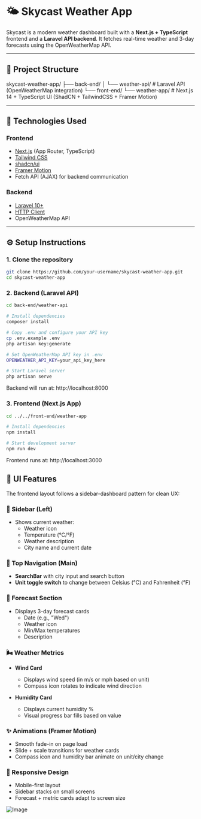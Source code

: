 # 🌤️ Skycast Weather App

Skycast is a modern weather dashboard built with a **Next.js + TypeScript** frontend and a **Laravel API backend**. It fetches real-time weather and 3-day forecasts using the OpenWeatherMap API.

---

## 📁 Project Structure
skycast-weather-app/ 
  ├── back-end/ 
    │ └── weather-api/ # Laravel API (OpenWeatherMap integration) 
  └── front-end/ 
    └── weather-app/ # Next.js 14 + TypeScript UI (ShadCN + TailwindCSS + Framer Motion)

---

## 🚀 Technologies Used

### Frontend
- [Next.js](https://nextjs.org/) (App Router, TypeScript)
- [Tailwind CSS](https://tailwindcss.com/)
- [shadcn/ui](https://ui.shadcn.com/)
- [Framer Motion](https://www.framer.com/motion/)
- Fetch API (AJAX) for backend communication

### Backend
- [Laravel 10+](https://laravel.com/)
- [HTTP Client](https://laravel.com/docs/10.x/http-client)
- OpenWeatherMap API

---

## ⚙️ Setup Instructions

### 1. Clone the repository

```bash
git clone https://github.com/your-username/skycast-weather-app.git
cd skycast-weather-app
```
### 2. Backend (Laravel API)
```bash
cd back-end/weather-api

# Install dependencies
composer install

# Copy .env and configure your API key
cp .env.example .env
php artisan key:generate

# Set OpenWeatherMap API key in .env
OPENWEATHER_API_KEY=your_api_key_here

# Start Laravel server
php artisan serve

```
Backend will run at: http://localhost:8000

### 3. Frontend (Next.js App)
```bash
cd ../../front-end/weather-app

# Install dependencies
npm install

# Start development server
npm run dev

```
Frontend runs at: http://localhost:3000


## 📸 UI Features

The frontend layout follows a sidebar-dashboard pattern for clean UX:

### 🧭 Sidebar (Left)
- Shows current weather:
  - Weather icon
  - Temperature (°C/°F)
  - Weather description
  - City name and current date

### 🔎 Top Navigation (Main)
- **SearchBar** with city input and search button
- **Unit toggle switch** to change between Celsius (°C) and Fahrenheit (°F)

### 📅 Forecast Section
- Displays 3-day forecast cards
  - Date (e.g., "Wed")
  - Weather icon
  - Min/Max temperatures
  - Description

### 🌬️ Weather Metrics
- **Wind Card**
  - Displays wind speed (in m/s or mph based on unit)
  - Compass icon rotates to indicate wind direction

- **Humidity Card**
  - Displays current humidity %
  - Visual progress bar fills based on value

### ✨ Animations (Framer Motion)
- Smooth fade-in on page load
- Slide + scale transitions for weather cards
- Compass icon and humidity bar animate on unit/city change

### 📱 Responsive Design
- Mobile-first layout
- Sidebar stacks on small screens
- Forecast + metric cards adapt to screen size

![Image](https://github.com/user-attachments/assets/092b2e8b-a29b-4714-92a0-617e6c11147a)
